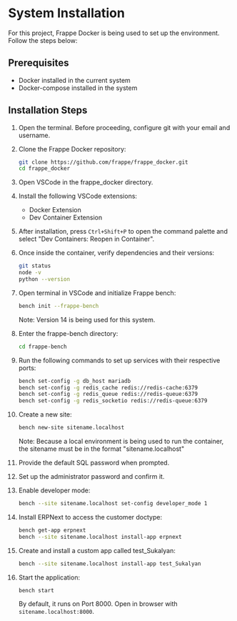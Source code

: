 # System Installation

For this project, Frappe Docker is being used to set up the environment. Follow the steps below:

## Prerequisites
- Docker installed in the current system
- Docker-compose installed in the system

## Installation Steps

1. Open the terminal. Before proceeding, configure git with your email and username.

2. Clone the Frappe Docker repository:
   ```bash
   git clone https://github.com/frappe/frappe_docker.git
   cd frappe_docker
   ```

3. Open VSCode in the frappe_docker directory.

4. Install the following VSCode extensions:
   - Docker Extension
   - Dev Container Extension

5. After installation, press `Ctrl+Shift+P` to open the command palette and select "Dev Containers: Reopen in Container".

6. Once inside the container, verify dependencies and their versions:
   ```bash
   git status
   node -v
   python --version
   ```

7. Open terminal in VSCode and initialize Frappe bench:
   ```bash
   bench init --frappe-bench
   ```
   Note: Version 14 is being used for this system.

8. Enter the frappe-bench directory:
   ```bash
   cd frappe-bench
   ```

9. Run the following commands to set up services with their respective ports:
   ```bash
   bench set-config -g db_host mariadb
   bench set-config -g redis_cache redis://redis-cache:6379
   bench set-config -g redis_queue redis://redis-queue:6379
   bench set-config -g redis_socketio redis://redis-queue:6379
   ```

10. Create a new site:
    ```bash
    bench new-site sitename.localhost
    ```
    Note: Because a local environment is being used to run the container, the sitename must be in the format "sitename.localhost"

11. Provide the default SQL password when prompted.

12. Set up the administrator password and confirm it.

13. Enable developer mode:
    ```bash
    bench --site sitename.localhost set-config developer_mode 1
    ```

14. Install ERPNext to access the customer doctype:
    ```bash
    bench get-app erpnext
    bench --site sitename.localhost install-app erpnext
    ```

15. Create and install a custom app called test_Sukalyan:
    ```bash
    bench --site sitename.localhost install-app test_Sukalyan
    ```

16. Start the application:
    ```bash
    bench start
    ```
    By default, it runs on Port 8000. Open in browser with `sitename.localhost:8000`.
